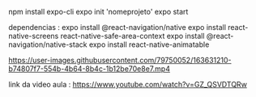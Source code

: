   
npm install expo-cli
expo init 'nomeprojeto'
expo start

dependencias :
expo  install @react-navigation/native
expo install react-native-screens react-native-safe-area-context
expo install @react-navigation/native-stack
expo install react-native-animatable
    
    
https://user-images.githubusercontent.com/79750052/163631210-b74807f7-554b-4b64-8b4c-1b12be70e8e7.mp4


link da video aula : https://www.youtube.com/watch?v=GZ_QSVDTQRw
